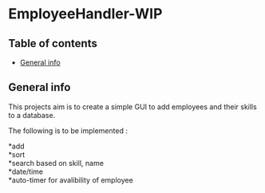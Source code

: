 # EmployeeHandler-WIP

## Table of contents


* [General info](#general-info)




## General info

This projects aim is to create a simple GUI to add employees and their skills to a database. 

The following is to be implemented :

*add
<br />
*sort 
<br />
*search based on skill, name
<br />
*date/time
<br />
*auto-timer for avalibility of employee

